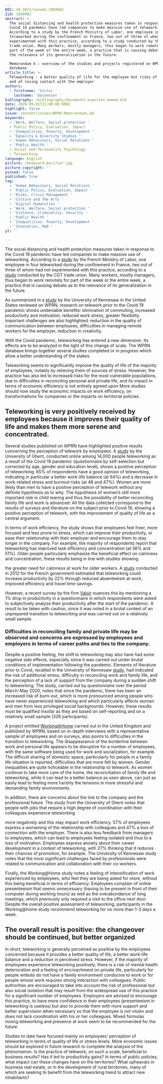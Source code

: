 ```yaml
---
DOI: 10.5072/zenodo.1089982
Zid: 1089982
abstract: >-
  The social distancing and health protection measures taken in response to the
  Covid 19 pandemic have led companies to make massive use of teleworking.
  According to a study by the French Ministry of Labor, one employee in four
  teleworked during the confinement in France, two out of three of whom had not
  experimented with this practice, according to a study conducted by the CGT
  trade union. Many workers, mostly managers, thus began to work remotely for
  part of the week or the entire week, a practice that is causing debate as to
  the relevance of its generalization in the future.

  Memorandum 4 : overview of the studies and projects registered on WPRN
  database
article_title: >-
  Teleworking : a better quality of life for the employee but risks of isolation
  and of losing contact with the employer 
authors:
  - firstname: 'Victor '
    lastname: 'Galonnier '
bibliography: /bibliography/documents-exportes_memo4.bib
date: 2020-09-01T21:00:00.000Z
highlight: false
issue: content/issues/WPRN Memorandums.md
keywords:
  - 'Work, Welfare, Social protection '
  - Public Policy, Evaluation, Impact
  - 'Inequalities, Poverty, Development '
  - 'Equality & Diversity Studies '
  - 'Human Behaviours, Social Relations '
  - 'Public Health '
  - Social and Personality Psychology
  - Teleworking
language: English
picture: /keyboard-pacifier.jpg
picture_copyright: ''
pinned: false
published: true
tag:
  - 'Human Behaviours, Social Relations '
  - 'Public Policy, Evaluation, Impact '
  - 'Risks, Crisis Management '
  - 'Culture and The Arts '
  - 'Digital Humanities '
  - 'Work, Welfare, Social protection '
  - 'Violence, Criminality, Security '
  - 'Public Health '
  - 'Inequalities, Poverty, Development '
  - 'Innovation, R&D '
yt: ''

---
```




The social distancing and health protection measures taken in response to the Covid 19 pandemic have led companies to make massive use of teleworking. According to a [study](https://dares.travail-emploi.gouv.fr/sites/default/files/pdf/dares_acemo_covid19_synthese_17-04-2020.pdf 'DARES') by the French Ministry of Labor, one employee in four teleworked during the confinement in France, two out of three of whom had not experimented with this practice, according to a [study](https://luttevirale.fr/wp-content/uploads/2020/05/RAPPORT-ENQUETE-UGICT-CGT-ss-embargo-V2.pdf 'CGT') conducted by the CGT trade union. Many workers, mostly managers, thus began to work remotely for part of the week or the entire week, a practice that is causing debate as to the relevance of its generalization in the future.

As summarized in a [study](https://psyarxiv.com/vnkwa/ 'Psyarxiv') by the University of Kennesaw in the United States reviewed on WPRN, research on telework prior to the Covid 19 pandemic shows undeniable benefits: elimination of commuting, increased productivity and motivation, reduced work stress, greater flexibility. Important challenges are also highlighted: reduction in the quality of communication between employees, difficulties in managing remote workers for the employer, reduction in creativity.

With the Covid pandemic, teleworking has entered a new dimension. Its effects are to be analyzed in the light of this change of scale. The WPRN database brings together several studies completed or in progress which allow a better understanding of the stakes.

Teleworking seems to significantly improve the quality of life of the majority of employees, notably by relieving them of sources of stress. However, the practice has also led to increased risks for the most vulnerable populations, due to difficulties in reconciling personal and private life, and its impact in terms of economic efficiency is not entirely agreed upon More studies should now study the economic impacts on work efficiency, on transformations for companies or the impacts on territorial policies.

## Teleworking is very positively received by employees because it improves their quality of life and makes them more serene and concentrated.

Several studies published on WPRN have highlighted positive results concerning the perception of telework by employees. A [study](https://wprn.org/item/461052 'wprn 461052') by the University of Ghent, conducted online among 14,000 people teleworking as a result of the Covid 19 pandemic (questionnaire by self-selection but corrected by age, gender and education level), shows a positive perception of teleworking: 65% of respondents have a good opinion of teleworking, indicating in particular a better work-life balance (at 64%) and a decrease in work-related stress and burnout risks (at 48 and 47%). Women are more likely than men to have a positive perception of telework without any definite hypothesis as to why. The hypothesis of women’s still more important role in child rearing and thus the possibility of better reconciling family life and work is advanced. All the data collected correspond to the results of surveys and literature on the subject prior to Covid 19, showing a positive perception of telework, with the improvement of quality of life as a central argument.

In terms of work efficiency, the study shows that employees feel freer, more focused and less prone to stress, which can improve their productivity, or ease their relationship with their employer and encourage them to stay longer in the company. For example, the majority of respondents report that teleworking has improved task efficiency and concentration (at 56% and 51%). Older people particularly emphasize the beneficial effect on calmness and concentration, these results being in line with studies showing

the greater need for calmness at work for older workers. A [study](https://www.entreprises.gouv.fr/files/teletravail_rapport_du_ministere_de_mai2012_1.pdf 'ministère travail') conducted in 2012 for the French government estimated that teleworking could increase productivity by 22% through reduced absenteeism at work, improved efficiency and travel time savings.

However, a recent survey by the firm [Valoir](https://static1.squarespace.com/static/5db8a4995630c6238cbb4c26/t/5ecc114b250a6a0b1ab056e7/1590432078145/Valoir+Report+-+The+real+productivity+impact+of+remote+work.pdf 'Valoir') nuances this by mentioning a 1% drop in productivity in a questionnaire in which respondents were asked to subjectively analyze their productivity after the start of the pandemic. A result to be taken with caution, since it was noted in a brutal context of an unprepared transition to teleworking and was carried out on a relatively small sample.

### Difficulties in reconciling family and private life may be observed and concerns are expressed by employees and employers in terms of career paths and ties to the company.

Despite a positive feeling, the shift to teleworking may also have had some negative side effects, especially since it was carried out under brutal conditions of implementation following the pandemic. Elements of literature prior to Covid, recalled in the University of Kennesaw [study](https://wprn.org/item/475552 'wprn 475552'), had indicated the risk of additional stress, difficulty in reconciling work and family life, and the perception of a lack of support from the company during a sudden shift to teleworking. The study, carried out by questionnaire over the period March-May 2020, notes that since the pandemic, there has been an increased risk of burn-out, which is more pronounced among people who have never experienced teleworking and which particularly affects women and men from less privileged social backgrounds. However, these results must be qualified insofar as they are based on self-reporting and on a relatively small sample (326 participants).

A project entitled [Working@Home](https://wprn.org/item/473552 'wprn 473552') carried out in the United Kingdom and published by WPRN, based on in-depth interviews with a representative sample of employees and on surveys, also points to difficulties in the transition to teleworking. The disappearance of the borderline between work and personal life appears to be disruptive for a number of employees, with the same software being used for work and socialization, for example. The difficult sharing of domestic space, particularly for people in a family life situation is reported, difficulties that are more felt by women. Gender inequalities are quite noticeable in the relationship to telework. As women continue to take more care of the home, the reconciliation of family life and teleworking, while it can lead to a better balance as seen above, can just as easily lead to feeling more harshly the tensions in more stressful and demanding family environments.

In addition, there are concerns about the link to the company and the professional future. The study from the University of Ghent notes that people with jobs that require a high degree of coordination with their colleagues experience teleworking

more negatively and this may impact work efficiency. 57% of employees express a worsening of the relationship with colleagues and 47% a loss of connection with the employer. There is also less feedback from managers to employees, which can lead to employees feeling isolated and thus to a loss of motivation. Employees express anxiety about their career development in a context of teleworking, with 27% thinking that it reduces their chances of promotion, for example. The University of Kennesaw study notes that the most significant challenges faced by professionals were related to communication and collaboration with their co-workers.

Finally, the Working@Home study notes a feeling of intensification of work experienced by employees, who feel they are being asked for more, without this being beneficial in terms of efficiency. Employees complain of online presenteeism that seems unnecessary (having to be present in front of their computer during working hours) as well as the overabundance of long meetings, which previously only required a visit to the office next door. Despite the overall positive assessment of teleworking, participants in the Working@home study recommend teleworking for no more than 1-3 days a week.

## The overall result is positive: the changeover should be continued, but better organized

In short, teleworking is generally perceived as positive by the employees concerned because it provides a better quality of life, a better work-life balance and a reduction in perceived stress. However, if the majority of employees experience teleworking positively, there is a risk of mental health deterioration and a feeling of encroachment on private life, particularly for people whbuto do not have a family environment conducive to work or for people whose work requires strong interaction with colleagues. Public authorities are encouraged to take into account the risk of professional but also social isolation that may result from the widespread use of this practice for a significant number of employees. Employers are advised to encourage this practice, to have more confidence in their employees (presenteeism in teleworking is useless) but also to provide them with more support and better supervision when necessary so that the employee is not «lost» and does not lack coordination with his or her colleagues. Mixed formulas mixing teleworking and presence at work seem to be recommended for the future.

Studies to date have focused mainly on employees’ perception of teleworking in terms of quality of life or stress levels. More economic issues should be explored in future research to complete the analysis of the phenomenon. Is the practice of telework, on such a scale, beneficial to business results? Has it led to productivity gains? In terms of public policies, what impact can these changes have on the territories? What upheavals in business real estate, or in the development of rural territories, many of which are seeking to benefit from the teleworking trend to attract new inhabitants?
